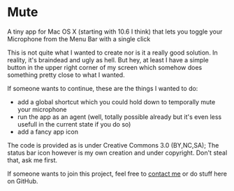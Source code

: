 Mute
====

A tiny app for Mac OS X (starting with 10.6 I think) that lets you toggle your Microphone from the Menu Bar with a single click

This is not quite what I wanted to create nor is it a really good solution. In reality, it's braindead and ugly as hell. But hey, at least I have a simple button in the upper right corner of my screen which somehow does something pretty close to what I wanted.

If someone wants to continue, these are the things I wanted to do:

* add a global shortcut which you could hold down to temporally mute your microphone
* run the app as an agent (well, totally possible already but it's even less usefull in the current state if you do so)
* add a fancy app icon

The code is provided as is under Creative Commons 3.0 (BY,NC,SA);
The status bar icon however is my own creation and under copyright. Don't steal that, ask me first.

If someone wants to join this project, feel free to [contact me](http://florianpichler.de) or do stuff here on GitHub.
